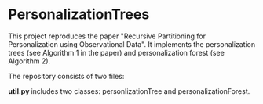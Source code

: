 # PersonalizationTrees

This project reproduces the paper "Recursive Partitioning for Personalization using Observational Data". It implements the personalization trees (see Algorithm 1 in the paper) and personalization forest (see Algorithm 2). 

The repository consists of two files: 

<b> util.py </b> includes two classes: personlizationTree and personalizationForest. 

